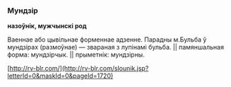 ### Мундзір
**назоўнік, мужчынскі род**

Ваеннае або цывільнае форменнае адзенне. Парадны м.Бульба ў мундзірах (размоўнае) — звараная з лупінамі бульба. || памяншальная форма: мундзірчык. || прыметнік: мундзірны.

<a rel="author">[http://rv-blr.com/](http://rv-blr.com/slounik.jsp?letterId=0&maskId=0&pageId=1720)</a>
